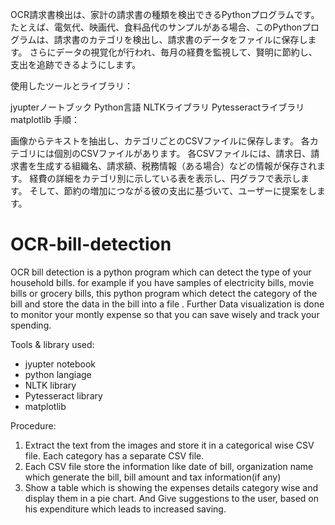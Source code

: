 OCR請求書検出は、家計の請求書の種類を検出できるPythonプログラムです。 たとえば、電気代、映画代、食料品代のサンプルがある場合、このPythonプログラムは、請求書のカテゴリを検出し、請求書のデータをファイルに保存します。 さらにデータの視覚化が行われ、毎月の経費を監視して、賢明に節約し、支出を追跡できるようにします。

使用したツールとライブラリ：

jyupterノートブック
Python言語
NLTKライブラリ
Pytesseractライブラリ
matplotlib
手順：

画像からテキストを抽出し、カテゴリごとのCSVファイルに保存します。 各カテゴリには個別のCSVファイルがあります。
各CSVファイルには、請求日、請求書を生成する組織名、請求額、税務情報（ある場合）などの情報が保存されます。
経費の詳細をカテゴリ別に示している表を表示し、円グラフで表示します。 そして、節約の増加につながる彼の支出に基づいて、ユーザーに提案をします。


# OCR-bill-detection
OCR bill detection is a python program which can detect the type of your household bills. for example if you have samples of electricity bills, movie bills or grocery bills, this python program which detect the category of the bill and store the data in the bill into a file . Further Data visualization is done to monitor your montly expense so that you can save wisely and track your spending. 

Tools & library used: 

* jyupter notebook
* python langiage
* NLTK library
* Pytesseract library
* matplotlib 

Procedure:

1. Extract the text from the images and store it in a categorical wise CSV file. Each category has a separate CSV file.
2. Each CSV file store the information like date of bill, organization name which generate the bill, bill amount and tax information(if any)
3. Show a table which is showing the expenses details category wise and display them in a pie chart. And Give suggestions to the user, based on his expenditure which leads to increased saving.


